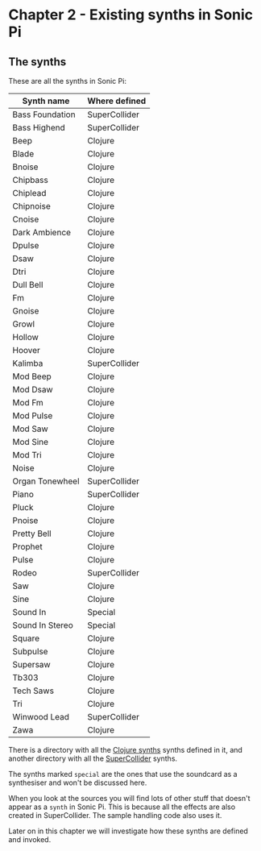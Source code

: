 # Chapter 2 - Existing synths in Sonic Pi

## The synths

These are all the synths in Sonic Pi:


| Synth name      | Where defined |
|-----------------|---------------|
| Bass Foundation | SuperCollider |
| Bass Highend    | SuperCollider |
| Beep            | Clojure       |
| Blade           | Clojure       |
| Bnoise          | Clojure       |
| Chipbass        | Clojure       |
| Chiplead        | Clojure       |
| Chipnoise       | Clojure       |
| Cnoise          | Clojure       |
| Dark Ambience   | Clojure       |
| Dpulse          | Clojure       |
| Dsaw            | Clojure       |
| Dtri            | Clojure       |
| Dull Bell       | Clojure       |
| Fm              | Clojure       |
| Gnoise          | Clojure       |
| Growl           | Clojure       |
| Hollow          | Clojure       |
| Hoover          | Clojure       |
| Kalimba         | SuperCollider |
| Mod Beep        | Clojure       |
| Mod Dsaw        | Clojure       |
| Mod Fm          | Clojure       |
| Mod Pulse       | Clojure       |
| Mod Saw         | Clojure       |
| Mod Sine        | Clojure       |
| Mod Tri         | Clojure       |
| Noise           | Clojure       |
| Organ Tonewheel | SuperCollider |
| Piano           | SuperCollider |
| Pluck           | Clojure       |
| Pnoise          | Clojure       |
| Pretty Bell     | Clojure       |
| Prophet         | Clojure       |
| Pulse           | Clojure       |
| Rodeo           | SuperCollider |
| Saw             | Clojure       |
| Sine            | Clojure       |
| Sound In        | Special       |
| Sound In Stereo | Special       |
| Square          | Clojure       |
| Subpulse        | Clojure       |
| Supersaw        | Clojure       |
| Tb303           | Clojure       |
| Tech Saws       | Clojure       |
| Tri             | Clojure       |
| Winwood Lead    | SuperCollider |
| Zawa            | Clojure       |

There is a directory with all the [Clojure synths](https://github.com/sonic-pi-net/sonic-pi/tree/710107fe22c5977b9fa5e83b71e30f847610e240/etc/synthdefs/designs/overtone/sonic-pi/src/sonic_pi) synths defined in it, and another directory with all the [SuperCollider](https://github.com/sonic-pi-net/sonic-pi/tree/59047cace0cab464943e7532ccde3eaa97aa93b7/etc/synthdefs/designs/supercollider) synths.

The synths marked `special` are the ones that use the soundcard as a synthesiser and won't be discussed here.

When you look at the sources you will find lots of other stuff that doesn't appear as a `synth` in Sonic Pi. This is because all the effects are also created in SuperCollider. The sample handling code also uses it.

Later on in this chapter we will investigate how these synths are defined and invoked.
